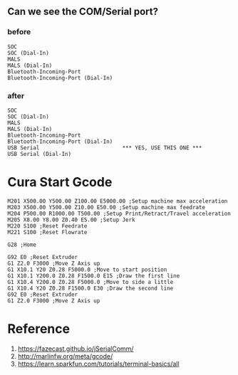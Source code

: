 
## Can we see the COM/Serial port?

### before

    SOC
    SOC (Dial-In)
    MALS
    MALS (Dial-In)
    Bluetooth-Incoming-Port
    Bluetooth-Incoming-Port (Dial-In)

### after
    SOC
    SOC (Dial-In)
    MALS
    MALS (Dial-In)
    Bluetooth-Incoming-Port
    Bluetooth-Incoming-Port (Dial-In)
    USB Serial                          *** YES, USE THIS ONE ***
    USB Serial (Dial-In)

# Cura Start Gcode

    M201 X500.00 Y500.00 Z100.00 E5000.00 ;Setup machine max acceleration
    M203 X500.00 Y500.00 Z10.00 E50.00 ;Setup machine max feedrate
    M204 P500.00 R1000.00 T500.00 ;Setup Print/Retract/Travel acceleration
    M205 X8.00 Y8.00 Z0.40 E5.00 ;Setup Jerk
    M220 S100 ;Reset Feedrate
    M221 S100 ;Reset Flowrate
    
    G28 ;Home
    
    G92 E0 ;Reset Extruder
    G1 Z2.0 F3000 ;Move Z Axis up
    G1 X10.1 Y20 Z0.28 F5000.0 ;Move to start position
    G1 X10.1 Y200.0 Z0.28 F1500.0 E15 ;Draw the first line
    G1 X10.4 Y200.0 Z0.28 F5000.0 ;Move to side a little
    G1 X10.4 Y20 Z0.28 F1500.0 E30 ;Draw the second line
    G92 E0 ;Reset Extruder
    G1 Z2.0 F3000 ;Move Z Axis up
    
# Reference

1. https://fazecast.github.io/jSerialComm/
1. http://marlinfw.org/meta/gcode/
1. https://learn.sparkfun.com/tutorials/terminal-basics/all

